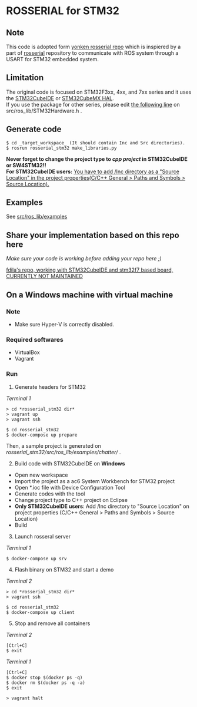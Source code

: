 # ROSSERIAL for STM32 

## Note
This code is adopted form [yonken rosserial repo](https://github.com/yoneken/rosserial_stm32/) which is inspiered by a part of [rosserial](https://github.com/ros-drivers/rosserial) repository to communicate with ROS system through a USART for STM32 embedded system.

## Limitation
The original code is focused on STM32F3xx, 4xx, and 7xx series and it uses the [STM32CubeIDE](https://www.st.com/en/development-tools/stm32cubeide.html) or [STM32CubeMX HAL](http://www.st.com/en/development-tools/stm32cubemx.html).  
If you use the package for other series, please edit [the following line](https://github.com/yoneken/rosserial_stm32/blob/master/src/ros_lib/STM32Hardware.h#L38) on src/ros_lib/STM32Hardware.h .  

## Generate code
```
$ cd _target_workspace_ (It should contain Inc and Src directories).  
$ rosrun rosserial_stm32 make_libraries.py
```  
**Never forget to change the project type to _cpp project_ in STM32CubeIDE or SW4STM32!!**  
**For STM32CubeIDE users:** [You have to add /Inc directory as a "Source Location" in the project properties(C/C++ General > Paths and Symbols > Source Location).](https://github.com/yoneken/rosserial_stm32/issues/10#issuecomment-573997253)  

## Examples
See [src/ros_lib/examples](https://github.com/yoneken/rosserial_stm32/tree/master/src/ros_lib/examples)  

## Share your implementation based on this repo here
_Make sure your code is working before adding your repo here ;)_

[fdila's repo, working with STM32CubeIDE and stm32f7 based board, CURRENTLY NOT MAINTAINED](https://github.com/fdila/rosserial_stm32f7)

## On a Windows machine with virtual machine
### Note

- Make sure Hyper-V is correctly disabled.

### Required softwares
- VirtualBox
- Vagrant

### Run

1. Generate headers for STM32

_Terminal 1_
```
> cd *rosserial_stm32 dir*
> vagrant up
> vagrant ssh

$ cd rosserial_stm32
$ docker-compose up prepare
```

Then, a sample project is generated on _rosserial_stm32/src/ros_lib/examples/chatter/_ .

2. Build code with STM32CubeIDE on **Windows**

- Open new workspace
- Import the project as a ac6 System Workbench for STM32 project
- Open *.ioc file with Device Configuration Tool
- Generate codes with the tool
- Change project type to C++ project on Eclipse
- **Only STM32CubeIDE users**: Add /Inc directory to "Source Location" on project properties (C/C++ General > Paths and Symbols > Source Location)
- Build

3. Launch rosseral server

_Terminal 1_
```
$ docker-compose up srv
```

4. Flash binary on STM32 and start a demo

_Terminal 2_
```
> cd *rosserial_stm32 dir*
> vagrant ssh

$ cd rosserial_stm32
$ docker-compose up client
```
5. Stop and remove all containers

_Terminal 2_
```
[Ctrl+C]
$ exit
```

_Terminal 1_
```
[Ctrl+C]
$ docker stop $(docker ps -q)
$ docker rm $(docker ps -q -a)
$ exit

> vagrant halt
```
